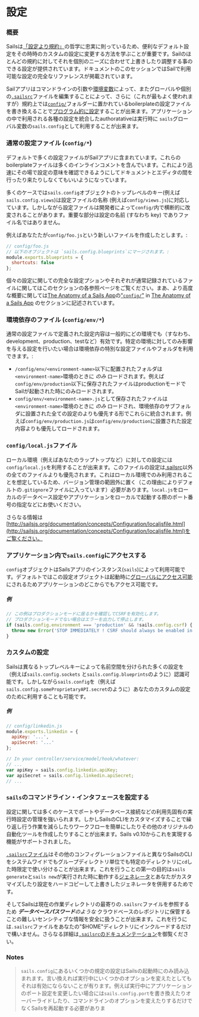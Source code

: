 # 設定

### 概要

Sailsは[「設定より規約」](http://en.wikipedia.org/wiki/Convention_over_configuration)の哲学に忠実に則っているため、便利なデフォルト設定をその時時のカスタムの設定に変更する方法を学ぶことが重要です。Sailのほとんどの規約に対してそれを個別のニーズに合わせて上書きしたり調整する事のできる設定が提供されています。ドキュメントのこのセッションではSailで利用可能な設定の完全なリファレンスが掲載されています。

Sailアプリはコマンドラインの引数や[環境変数](http://en.wikipedia.org/wiki/Environment_variable)によって、またグローバルや個別の[`.sailsrc`](http://sailsjs.org/documentation/anatomy/myApp/sailsrc.html)ファイルを編集することによって、さらに（これが最もよく使われますが）規約上では[`config/`](http://sailsjs.org/documentation/anatomy/myApp/config)フォルダーに置かれているboilerplateの設定ファイルを書き換えることで[プログラム的に設定](https://github.com/mikermcneil/sails-generate-new-but-like-express/blob/master/templates/app.js#L15)することが出来ます。アプリケーションの中で利用される各種の設定を統合したauthoratativeは実行時に `sails`グローバル変数の`sails.config`として利用することが出来ます。


### 通常の設定ファイル (`config/*`)

デフォルトで多くの設定ファイルがSailアプリに含まれています。これらのboilerplateファイルは多くのインラインコメントを含んでいます。これにより迅速にその場で設定の意味を確認できるようにしてドキュメントとエディタの間を行ったり来たりしなくてもいいようになっています。

多くのケースでは`sails.config`オブジェクトのトップレベルのキー(例えば `sails.config.views`)は設定ファイルの名称 (例えば`config/views.js`)に対応しています。しかしながら設定ファイルは開発者によって`config/`内で横断的に改変されることがあります。重要な部分は設定の名前 (すなわち key) でありファイル名ではありません。

例えばあなたたが`config/foo.js`という新しいファイルを作成したとします。:

```js
// config/foo.js
// 以下のオブジェクトは `sails.config.blueprints`にマージされます。:
module.exports.blueprints = {
  shortcuts: false
};
```

個々の設定に関しての完全な設定プションやそれぞれが通常記録されているファイルに関してはこのセクションの各参照ページをご覧ください。まあ、より高度な概要に関しては[The Anatomy of a Sails App](./#!documentation/anatomy)の["`config/`"](http://sailsjs.org/documentation/anatomy/myApp/config) in [The Anatomy of a Sails App](http://sailsjs.org/documentation/anatomy) のセクションに記述されています。

### 環境依存のファイル (`config/env/*`)

通常の設定ファイルで定義された設定内容は一般的にどの環境でも（すなわち、development、production、testなど）有効です。特定の環境に対してのみ影響を与える設定を行いたい場合は環境依存の特別な設定ファイルやフォルダを利用できます。:
 		 
* `/config/env/<environment-name>`以下に配置されたフォルダは`<environment-name>`環境のときに *のみ* ロードされます。例えば`config/env/production`以下に保存されたファイルはproductionモードでSailが起動された時にのみロードされます。
* `config/env/<environment-name>.js`として保存されたファイルは`<environment-name>`環境のときに *のみ* ロードされ、環境依存のサブフォルダに設置された全ての設定のよりも優先する形でこれらに統合されます。例えば`config/env/production.js`は`config/env/production`に設置された設定内容よりも優先してロードされます。

### `config/local.js`ファイル

ローカル環境（例えばあなたのラップトップなど）に対しての設定には`config/local.js`を利用することが出来ます。このファイルの設定は[.sailsrc](http://sailsjs.org/documentation/concepts/Configuration/usingsailsrcfiles.html)以外の全てのファイルよりも優先されます。これはローカル環境でのみ利用されることを想定しているため、バージョン管理の範囲外に置く（この理由によりデフォルトの`.gitignore`ファイルに入っています）必要があります。`local.js`をローカルのデータベース設定やアプリケーションをローカルで起動する際のポート番号の指定などにお使いください。

さらなる情報は[http://sailsjs.org/documentation/concepts/Configuration/localjsfile.html](http://sailsjs.org/documentation/concepts/Configuration/localjsfile.html)をご覧ください。


### アプリケーション内で`sails.config`にアクセスする

`config`オブジェクトはSailsアプリのインスタンス(`sails`)によって利用可能です。デフォルトではこの設定オブジェクトは起動時に[グローバルにアクセス可能](http://sailsjs.org/documentation/concepts/Globals)にされるためアプリケーションのどこからでもアクセス可能です。

##### 例
```javascript
// この例はプロダクションモードに居るかを確認してCSRFを有効化します。
// プロダクションモードでない場合はエラーを出力して停止します。
if (sails.config.environment === 'production' && !sails.config.csrf) {
  throw new Error('STOP IMMEDIATELY ! CSRF should always be enabled in a production deployment!');
}
```



### カスタムの設定
Sailsは異なるトップレベルキーによって名前空間を分けられた多くの設定を（例えば`sails.config.sockets` と`sails.config.blueprints`のように）認識可能です。しかしながら`sails.config`を（例えば`sails.config.someProprietaryAPI.secret`のように）あなたのカスタムの設定のために利用することも可能です。

##### 例

```javascript
// config/linkedin.js
module.exports.linkedin = {
  apiKey: '...',
  apiSecret: '...'
};
```

```javascript
// In your controller/service/model/hook/whatever:
// ...
var apiKey = sails.config.linkedin.apiKey;
var apiSecret = sails.config.linkedin.apiSecret;
// ...
```




### `sails`のコマンドライン・インタフェースを設定する

設定に関しては多くのケースでポートやデータベース接続などの利用先固有の実行時設定の管理を強いられます。しかしSailsのCLIをカスタマイズすることで繰り返し行う作業を減らしたりワークフローを簡単にしたりその他のオリジナルの自動化ツールを作成したりすることが出来ます。Sails v0.10からこれを実現する機能がサポートされました。

[`.sailsrc`ファイル](http://sailsjs.org/documentation/anatomy/myApp/sailsrc.html)はその他のコンフィグレーションファイルと異なりSailsのCLIをシステムワイドでもグループディレクトリ単位でも特定のディレクトリに`cd`した時限定で使い分けることが出来ます。これを行うことの第一の目的は`sails generate`と`sails new`が実行された時に動作する[ジェネレータ](http://sailsjs.org/documentation/concepts/extending-sails/Generators)とあなたがカスタマイズしたり設定をハードコピーして上書きしたジェネレータを併用するためです。

そしてSailsは現在の作業ディレクトリの最寄りの`.sailsrc`ファイルを参照するため _**データベースパスワード**のような_ クラウドベースのレポジトリに保管することの難しいセンシティブな情報を安全に扱うことが出来ます。これを行うには`.sailsrc`ファイルをあなたの"$HOME"ディレクトリにインクルードするだけで構いません。さらなる詳細は[`.sailsrc`のドキュメンテーション](http://sailsjs.org/documentation/anatomy/myApp/sailsrc.html)を御覧ください。




### Notes
> `sails.config`にあるいくつかの規定の設定はSailsの起動時にのみ読み込まれます。言い換えれば実行中にいくつかのオプションを変えたとしてもそれは有効にならないことが有ります。例えば実行中にアプリケーションのポート設定を変更したい場合には`sails.config.port`を書き換えたりオーバーライドしたり、コマンドラインのオプションを変えたりするだけでなくSailsを再起動する必要がありま



<docmeta name="uniqueID" value="Configuration615655">
<docmeta name="displayName" value="Configuration">
